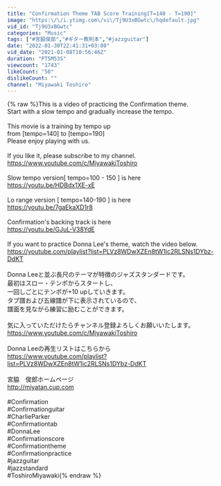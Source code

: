 ```yaml
---
title: "Confirmation Theme TAB Score Training[T=140 - T=190]"
image: "https:\/\/i.ytimg.com\/vi\/Tj9U3xBGwtc\/hqdefault.jpg"
vid_id: "Tj9U3xBGwtc"
categories: "Music"
tags: ["#宮脇俊郎","#ギター教則本","#jazzguitar"]
date: "2022-01-30T22:41:31+03:00"
vid_date: "2021-01-08T10:56:46Z"
duration: "PT5M53S"
viewcount: "1743"
likeCount: "50"
dislikeCount: ""
channel: "Miyawaki Toshiro"
---
```

{% raw %}This is a video of practicing the Confirmation theme.<br />Start with a slow tempo and gradually increase the tempo.<br /><br />This movie is a training by tempo up<br />from [tempo=140] to [tempo=190]<br />Please enjoy playing with us.<br /><br />If you like it, please subscribe to my channel.<br /><a rel="nofollow" target="blank" href="https://www.youtube.com/c/MiyawakiToshiro">https://www.youtube.com/c/MiyawakiToshiro</a><br /><br />Slow tempo version[ tempo=100 - 150 ] is here<br /><a rel="nofollow" target="blank" href="https://youtu.be/HDBdx1XE-xE">https://youtu.be/HDBdx1XE-xE</a><br /><br />Lo range version [ tempo=140-190 ] is here<br /><a rel="nofollow" target="blank" href="https://youtu.be/7gaEkaXD1r8">https://youtu.be/7gaEkaXD1r8</a><br /><br />Confirmation's backing track is here<br /><a rel="nofollow" target="blank" href="https://youtu.be/GJuL-V38YdE">https://youtu.be/GJuL-V38YdE</a><br /><br />If you want to practice Donna Lee's theme, watch the video below.<br /><a rel="nofollow" target="blank" href="https://youtube.com/playlist?list=PLVz8WDwXZEn8tW1ic2RLSNs1DYbz-DdKT">https://youtube.com/playlist?list=PLVz8WDwXZEn8tW1ic2RLSNs1DYbz-DdKT</a><br /><br />Donna Leeと並ぶ長尺のテーマが特徴のジャズスタンダードです。<br />最初はスロー・テンポからスタートし、<br />一回しごとにテンポが+10 upしていきます。<br />タブ譜および五線譜が下に表示されているので、<br />譜面を見ながら練習に励むことができます。<br /><br />気に入っていただけたらチャンネル登録よろしくお願いいたします。<br /><a rel="nofollow" target="blank" href="https://www.youtube.com/c/MiyawakiToshiro">https://www.youtube.com/c/MiyawakiToshiro</a><br /><br />Donna Leeの再生リストはこちらから<br /><a rel="nofollow" target="blank" href="https://www.youtube.com/playlist?list=PLVz8WDwXZEn8tW1ic2RLSNs1DYbz-DdKT">https://www.youtube.com/playlist?list=PLVz8WDwXZEn8tW1ic2RLSNs1DYbz-DdKT</a><br /><br />宮脇　俊郎ホームページ<br /><a rel="nofollow" target="blank" href="http://miyatan.cup.com">http://miyatan.cup.com</a><br /><br />#Confirmation<br />#Confirmationguitar<br />#CharlieParker<br />#Confirmationtab<br />#DonnaLee<br />#Confirmationscore<br />#Confirmationtheme<br />#Confirmationpractice<br />#jazzguitar<br />#jazzstandard<br />#ToshiroMiyawaki{% endraw %}
